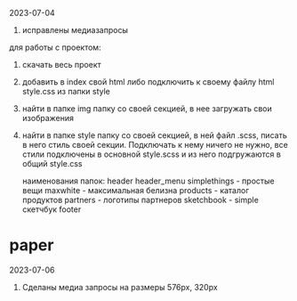 2023-07-04
1. исправлены медиазапросы

для работы с проектом:
1) скачать весь проект
2) добавить в index свой html либо подключить к своему файлу html style.css из папки style
3) найти в папке img папку со своей секцией, в нее загружать свои изображения
4) найти в папке style папку со своей секцией, в ней файл .scss, писать в него стиль своей секции. Подключать к нему ничего не нужно, все стили подключены в оcновной style.scss и из него подгружаются в общий style.css
   
   наименования папок:
   header
   header_menu
   simplethings - простые вещи
   maxwhite - максимальная белизна
   products - каталог продуктов
   partners - логотипы партнеров
   sketchbook - simple скетчбук
   footer

# paper
2023-07-06
1. Сделаны медиа запросы на размеры 576px, 320px
